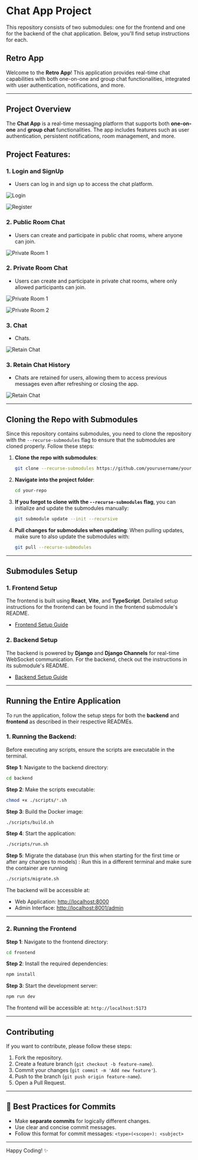 # Chat App Project

This repository consists of two submodules: one for the frontend and one for the backend of the chat application. Below, you'll find setup instructions for each.

## Retro App

Welcome to the **Retro App**! This application provides real-time chat capabilities with both one-on-one and group chat functionalities, integrated with user authentication, notifications, and more.

---

## Project Overview

The **Chat App** is a real-time messaging platform that supports both **one-on-one** and **group chat** functionalities. The app includes features such as user authentication, persistent notifications, room management, and more.

## Project Features:

### 1. **Login and SignUp**

- Users can log in and sign up to access the chat platform.

![Login](./assets/gifs/login.gif)

![Register](./assets/gifs/register.gif)

### 2. **Public Room Chat**

- Users can create and participate in public chat rooms, where anyone can join.

![Private Room 1](./assets/gifs/public%20room.gif)

### 2. **Private Room Chat**

- Users can create and participate in private chat rooms, where only allowed participants can join.

![Private Room 1](./assets/gifs/private%20room%201.gif)

![Private Room 2](./assets/gifs/private%20room%202.gif)

### 3. **Chat**

- Chats.

![Retain Chat](./assets/gifs/chat.gif)

### 3. **Retain Chat History**

- Chats are retained for users, allowing them to access previous messages even after refreshing or closing the app.

![Retain Chat](./assets/gifs/retain%20chat.gif)

---

## Cloning the Repo with Submodules

Since this repository contains submodules, you need to clone the repository with the `--recurse-submodules` flag to ensure that the submodules are cloned properly. Follow these steps:

1. **Clone the repo with submodules**:

   ```bash
   git clone --recurse-submodules https://github.com/yourusername/your-repo.git
   ```

2. **Navigate into the project folder**:

   ```bash
   cd your-repo
   ```

3. **If you forgot to clone with the `--recurse-submodules` flag**, you can initialize and update the submodules manually:

   ```bash
   git submodule update --init --recursive
   ```

4. **Pull changes for submodules when updating**:
   When pulling updates, make sure to also update the submodules with:

   ```bash
   git pull --recurse-submodules
   ```

---

## Submodules Setup

### 1. Frontend Setup

The frontend is built using **React**, **Vite**, and **TypeScript**. Detailed setup instructions for the frontend can be found in the frontend submodule's README.

- [Frontend Setup Guide](./frontend/README.md)

### 2. Backend Setup

The backend is powered by **Django** and **Django Channels** for real-time WebSocket communication. For the backend, check out the instructions in its submodule's README.

- [Backend Setup Guide](./backend/README.md)

---

## Running the Entire Application

To run the application, follow the setup steps for both the **backend** and **frontend** as described in their respective READMEs.

### 1. Running the Backend:

Before executing any scripts, ensure the scripts are executable in the terminal.

**Step 1**: Navigate to the backend directory:

```bash
cd backend
```

**Step 2**: Make the scripts executable:

```bash
chmod +x ./scripts/*.sh
```

**Step 3**: Build the Docker image:

```bash
./scripts/build.sh
```

**Step 4**: Start the application:

```bash
./scripts/run.sh
```

**Step 5**: Migrate the database (run this when starting for the first time or after any changes to models) :
Run this in a different terminal and make sure the container are running

```bash
./scripts/migrate.sh
```

The backend will be accessible at:

- Web Application: [http://localhost:8000](http://localhost:8000)
- Admin Interface: [http://localhost:8001/admin](http://localhost:8001/admin)

---

### 2. Running the Frontend

**Step 1**: Navigate to the frontend directory:

```bash
cd frontend
```

**Step 2**: Install the required dependencies:

```bash
npm install
```

**Step 3**: Start the development server:

```bash
npm run dev
```

The frontend will be accessible at: `http://localhost:5173`

---

## Contributing

If you want to contribute, please follow these steps:

1. Fork the repository.
2. Create a feature branch (`git checkout -b feature-name`).
3. Commit your changes (`git commit -m 'Add new feature'`).
4. Push to the branch (`git push origin feature-name`).
5. Open a Pull Request.

---

## 🚀 Best Practices for Commits

- Make **separate commits** for logically different changes.
- Use clear and concise commit messages.
- Follow this format for commit messages: `<type>(<scope>): <subject>`

---

Happy Coding! ✨
